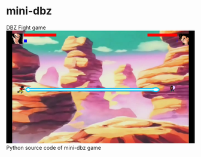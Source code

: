 mini-dbz
========

DBZ Fight game
![Alt text](/resources/imagens/divulgacao/promotion.png?raw=true "mini-dbz")
Python source code of mini-dbz game
